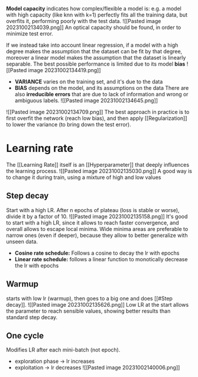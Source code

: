 **Model capacity** indicates how complex/flexible a model is: e.g. a model with high capacity (like knn with k=1) perfectly fits all the training data, but overfits it, performing poorly with the test data.
![[Pasted image 20231002134039.png]]
An optical capacity should be found, in order to minimize test error. 

If we instead take into account linear regression, if a model with a high degree makes the assumption that the dataset can be fit by that degree, moreover a linear model makes the assumption that the dataset is linearly separable.
The best possible performance is limited due to its model **bias**
![[Pasted image 20231002134419.png]]
- **VARIANCE** varies on the training set, and it's due to the data
- **BIAS** depends on the model, and its assumptions on the data
There are also **irreducible errors** that are due to lack of information and  wrong or ambiguous labels.
![[Pasted image 20231002134645.png]]

![[Pasted image 20231002134709.png]]
The best approach in practice is to first overfit the network (reach low bias), and then apply [[Regularization]] to lower the variance (to bring down the test error).
# Learning rate
The [[Learning Rate]] itself is an [[Hyperparameter]] that deeply influences the learning process.
![[Pasted image 20231002135030.png]]
A good way is to change it during train, using a mixture of high and low values
## Step decay
Start with a high LR. After n epochs of plateau (loss is stable or worse), divide it by a factor of 10.
![[Pasted image 20231002135158.png]]
It's good to start with a high LR, since it allows to reach faster convergence, and overall allows to escape local minima.
Wide minima areas are preferable to narrow ones (even if deeper), because they allow to better generalize with unseen data.

- **Cosine rate schedule:**
Follows a cosine to decay the lr with epochs
- **Linear rate schedule:**
follows a linear function to monotically decrease the lr with epochs

## Warmup
starts with low lr (warmup), then goes to a big one and does [[#Step decay]].
![[Pasted image 20231002135626.png]]
Low LR at the start allows the parameter to reach sensible values, showing better results than standard step decay.

## One cycle
Modifies LR after each mini-batch (not epoch).
- exploration phase -> lr increases
- exploitation -> lr decreases
![[Pasted image 20231002140006.png]]

